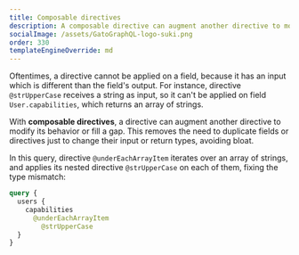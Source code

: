 ```yaml
---
title: Composable directives
description: A composable directive can augment another directive to modify its behavior or fill a gap. This removes the need to duplicate fields or directives just to change their input or return types, avoiding bloat.
socialImage: /assets/GatoGraphQL-logo-suki.png
order: 330
templateEngineOverride: md
---
```


Oftentimes, a directive cannot be applied on a field, because it has an input which is different than the field's output. For instance, directive `@strUpperCase` receives a string as input, so it can't be applied on field `User.capabilities`, which returns an array of strings.

With **composable directives**, a directive can augment another directive to modify its behavior or fill a gap. This removes the need to duplicate fields or directives just to change their input or return types, avoiding bloat.

In this query, directive `@underEachArrayItem` iterates over an array of strings, and applies its nested directive `@strUpperCase` on each of them, fixing the type mismatch:

```graphql
query {
  users {
    capabilities
      @underEachArrayItem
        @strUpperCase
  }
}
```
